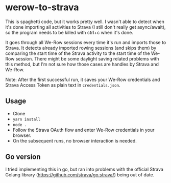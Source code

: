 # werow-to-strava

This is spaghetti code, but it works pretty well. I wasn't able to detect when it's done importing all activities to Strava (I still don't really get async/await), so the program needs to be killed with ctrl+c when it's done.

It goes through all We-Row sessions every time it's run and imports those to Strava. It detects already imported rowing sessions (and skips them) by comparing the start time of the Strava activity to the start time of the We-Row session. There might be some daylight saving related problems with this method, but I'm not sure how those cases are handles by Strava and We-Row.

Note: After the first successful run, it saves your We-Row credentials and Strava Access Token as plain text in `credentials.json`.

## Usage
* Clone
* `yarn install`
* `node .`
* Follow the Strava OAuth flow and enter We-Row credentials in your browser.
* On the subsequent runs, no browser interaction is needed.

## Go version

I tried implementing this in go, but ran into problems with the official Strava Golang library (https://github.com/strava/go.strava/) being out of date.
